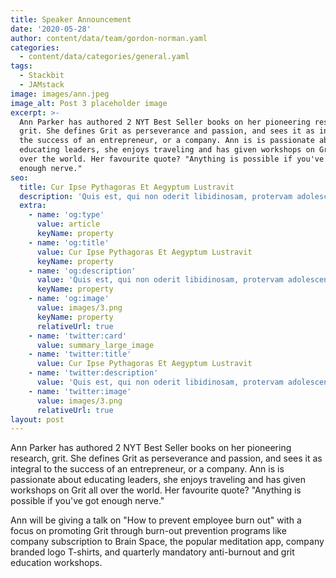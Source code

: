 ```yaml
---
title: Speaker Announcement
date: '2020-05-28'
author: content/data/team/gordon-norman.yaml
categories:
  - content/data/categories/general.yaml
tags:
  - Stackbit
  - JAMstack
image: images/ann.jpeg
image_alt: Post 3 placeholder image
excerpt: >-
  Ann Parker has authored 2 NYT Best Seller books on her pioneering research,
  grit. She defines Grit as perseverance and passion, and sees it as integral to
  the success of an entrepreneur, or a company. Ann is is passionate about
  educating leaders, she enjoys traveling and has given workshops on Grit all
  over the world. Her favourite quote? "Anything is possible if you've got
  enough nerve."
seo:
  title: Cur Ipse Pythagoras Et Aegyptum Lustravit
  description: 'Quis est, qui non oderit libidinosam, protervam adolescentiam'
  extra:
    - name: 'og:type'
      value: article
      keyName: property
    - name: 'og:title'
      value: Cur Ipse Pythagoras Et Aegyptum Lustravit
      keyName: property
    - name: 'og:description'
      value: 'Quis est, qui non oderit libidinosam, protervam adolescentiam'
      keyName: property
    - name: 'og:image'
      value: images/3.png
      keyName: property
      relativeUrl: true
    - name: 'twitter:card'
      value: summary_large_image
    - name: 'twitter:title'
      value: Cur Ipse Pythagoras Et Aegyptum Lustravit
    - name: 'twitter:description'
      value: 'Quis est, qui non oderit libidinosam, protervam adolescentiam'
    - name: 'twitter:image'
      value: images/3.png
      relativeUrl: true
layout: post
---
```

Ann Parker has authored 2 NYT Best Seller books on her pioneering research, grit. She defines Grit as perseverance and passion, and sees it as integral to the success of an entrepreneur, or a company. Ann is is passionate about educating leaders, she enjoys traveling and has given workshops on Grit all over the world. Her favourite quote? "Anything is possible if you've got enough nerve."

Ann will be giving a talk on "How to prevent employee burn out" with a focus on promoting Grit through burn-out prevention programs like company subscription to Brain Space, the popular meditation app, company branded logo T-shirts, and quarterly mandatory anti-burnout and grit education workshops.
